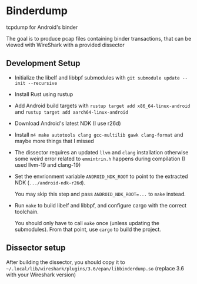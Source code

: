 # Binderdump

tcpdump for Android's binder

The goal is to produce pcap files containing binder transactions, that can be viewed with WireShark with a provided dissector



## Development Setup

* Initialize the libelf and libbpf submodules with `git submodule update --init --recursive`

* Install Rust using rustup

* Add Android build targets with `rustup target add x86_64-linux-android` and `rustup target add aarch64-linux-android`

* Download Android's latest NDK (I use r26d)

* Install `m4 make autotools clang gcc-multilib gawk clang-format` and maybe more things that I missed

* The dissector requires an updated `llvm` and `clang` installation otherwise some weird error related to `emmintrin.h` happens during compilation (I used llvm-19 and clang-19)

* Set the envrionment variable `ANDROID_NDK_ROOT` to point to the extracted NDK (`.../android-ndk-r26d`).

    You may skip this step and pass `ANDROID_NDK_ROOT=...` to `make` instead.

* Run `make` to build libelf and libbpf, and configure cargo with the correct toolchain.

    You should only have to call `make` once (unless updating the submodules). From that point, use `cargo` to build the project.

## Dissector setup

After building the dissector, you should copy it to `~/.local/lib/wireshark/plugins/3.6/epan/libbinderdump.so` (replace 3.6 with your Wireshark version)
